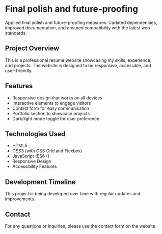 # Final polish and future-proofing

Applied final polish and future-proofing measures. Updated dependencies, improved documentation, and ensured compatibility with the latest web standards.

## Project Overview

This is a professional resume website showcasing my skills, experience, and projects. The website is designed to be responsive, accessible, and user-friendly.

## Features

- Responsive design that works on all devices
- Interactive elements to engage visitors
- Contact form for easy communication
- Portfolio section to showcase projects
- Dark/light mode toggle for user preference

## Technologies Used

- HTML5
- CSS3 (with CSS Grid and Flexbox)
- JavaScript (ES6+)
- Responsive Design
- Accessibility Features

## Development Timeline

This project is being developed over time with regular updates and improvements.

## Contact

For any questions or inquiries, please use the contact form on the website.